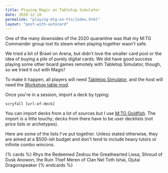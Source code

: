 ```yaml
---
title: Playing Magic on Tabletop Simulator
date: 2020-12-18
permalink: "playing-mtg-on-tts/index.html"
layout: "post-with-autocard"
---
```


One of the many downsides of the 2020 quarantine was that my M:TG Commander group lost its steam when playing together wasn't safe.

We tried a bit of Brawl on Arena, but didn't love the smaller card pool or the idea of buying a pile of purely digital cards. We did have good success playing some other board games remotely with Tabletop Simulator, though, so we tried it out with Magic!

To make it happen, all players will need [Tabletop Simulator](https://store.steampowered.com/app/286160/Tabletop_Simulator/), and the host will need the [Workshop table mod](https://steamcommunity.com/sharedfiles/filedetails/?id=2222607479).

Once you're in a session, import a deck by typing:

```scryfall [url-of-deck]```

You can import decks from a lot of sources but I use [M:TG Goldfish](https://www.mtggoldfish.com). The import is a little touchy; decks from there have to be user decklists (not price lists or archetypes).

Here are some of the lists I've put together. Unless stated otherwise, they are aimed at a $500-ish budget and don't tend to include heavy tutors or infinite combo wincons.

{% cards %}
<auto-card-image data-deck-url="https://www.mtggoldfish.com/deck/3695301">Rhys the Redeemed</auto-card-image>
<auto-card-image data-deck-url="https://www.mtggoldfish.com/deck/3773788">Zedruu the Greathearted</auto-card-image>
<auto-card-image data-deck-url="https://www.mtggoldfish.com/deck/3699144">Liesa, Shroud of Dusk</auto-card-image>
<auto-card-image data-deck-url="https://www.mtggoldfish.com/deck/3721705">Anowon, the Ruin Thief</auto-card-image>
<auto-card-image data-deck-url="https://www.mtggoldfish.com/deck/3675591">Meren of Clan Nel Toth</auto-card-image>
<auto-card-image data-deck-url="https://www.mtggoldfish.com/deck/3782416">Ishai, Ojutai Dragonspeaker</auto-card-image>
{% endcards %}
